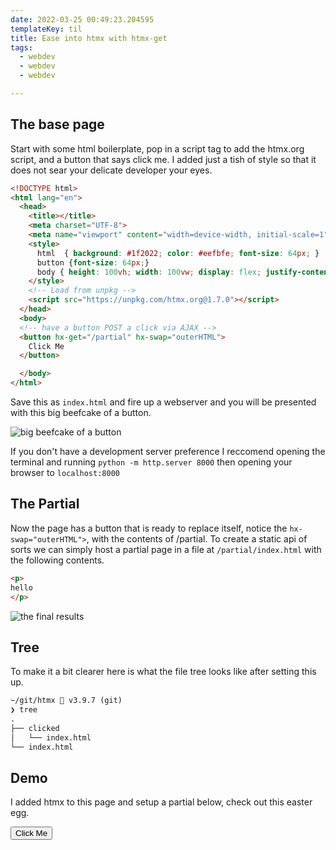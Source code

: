 ```yaml
---
date: 2022-03-25 00:49:23.204595
templateKey: til
title: Ease into htmx with htmx-get
tags:
  - webdev
  - webdev
  - webdev

---
```



## The base page

Start with some html boilerplate, pop in a script tag to add the
htmx.org script, and a button that says click me.  I added just a tish
of style so that it does not sear your delicate developer your eyes.

```html
<!DOCTYPE html>
<html lang="en">
  <head>
    <title></title>
    <meta charset="UTF-8">
    <meta name="viewport" content="width=device-width, initial-scale=1">
    <style>
      html  { background: #1f2022; color: #eefbfe; font-size: 64px; }
      button {font-size: 64px;}
      body { height: 100vh; width: 100vw; display: flex; justify-content: center; align-items:center; }
    </style>
    <!-- Load from unpkg -->
    <script src="https://unpkg.com/htmx.org@1.7.0"></script>
  </head>
  <body>
  <!-- have a button POST a click via AJAX -->
  <button hx-get="/partial" hx-swap="outerHTML">
    Click Me
  </button>

  </body>
</html>
```

Save this as `index.html` and fire up a webserver and you will be
presented with this big beefcake of a button.

![big beefcake of a button](https://images.waylonwalker.com/htmx-get-til-click-me.png)

If you don't have a development server preference I reccomend opening
the terminal and running `python -m http.server 8000` then opening your
browser to `localhost:8000`

## The Partial

Now the page has a button that is ready to replace itself, notice the
`hx-swap="outerHTML">`, with the contents of /partial. To create a
static api of sorts we can simply host a partial page in a file at
`/partial/index.html` with the following contents.

```html
<p>
hello
</p>
```

![the final results](https://images.waylonwalker.com/htmx-get-til-hello.png)

<script src="https://unpkg.com/htmx.org@1.7.0"></script>

## Tree

To make it a bit clearer here is what the file tree looks like after
setting this up.

```txt
~/git/htmx  v3.9.7 (git)
❯ tree
.
├── clicked
│   └── index.html
└── index.html
```

## Demo

I added htmx to this page and setup a partial below, check out this
easter egg.

<button hx-get="./partial" hx-swap="outerHTML">
    Click Me
</button>
